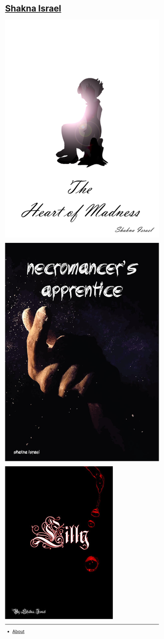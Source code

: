# [Shakna Israel](/)

[![Heart of Madness Cover](/heartofmadness.png)](/heartofmadness)

[![Necromancer's Apprentice](/necromancersapprentice.jpg)](/necromancersapprentice)

[![Lilly](/lilly.jpg)](/lilly)

---

- [About](/about)

